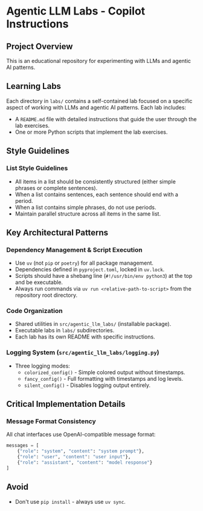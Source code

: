 # Agentic LLM Labs - Copilot Instructions

## Project Overview

This is an educational repository for experimenting with LLMs and agentic AI patterns.

## Learning Labs

Each directory in `labs/` contains a self-contained lab focused on a specific aspect of working with LLMs and agentic AI patterns. Each lab includes:

- A `README.md` file with detailed instructions that guide the user through the lab exercises.
- One or more Python scripts that implement the lab exercises.

## Style Guidelines

### List Style Guidelines

- All items in a list should be consistently structured (either simple phrases or complete sentences).
- When a list contains sentences, each sentence should end with a period.
- When a list contains simple phrases, do not use periods.
- Maintain parallel structure across all items in the same list.

## Key Architectural Patterns

### Dependency Management & Script Execution

- Use `uv` (not `pip` or `poetry`) for all package management.
- Dependencies defined in `pyproject.toml`, locked in `uv.lock`.
- Scripts should have a shebang line (`#!/usr/bin/env python3`) at the top and be executable.
- Always run commands via `uv run <relative-path-to-script>` from the repository root directory.

### Code Organization

- Shared utilities in `src/agentic_llm_labs/` (installable package).
- Executable labs in `labs/` subdirectories.
- Each lab has its own README with specific instructions.

### Logging System (`src/agentic_llm_labs/logging.py`)

- Three logging modes:
  - `colorized_config()` - Simple colored output without timestamps.
  - `fancy_config()` - Full formatting with timestamps and log levels.
  - `silent_config()` - Disables logging output entirely.

## Critical Implementation Details

### Message Format Consistency

All chat interfaces use OpenAI-compatible message format:

```python
messages = [
    {"role": "system", "content": "system prompt"},
    {"role": "user", "content": "user input"},
    {"role": "assistant", "content": "model response"}
]
```

## Avoid

- Don't use `pip install` - always use `uv sync`.
